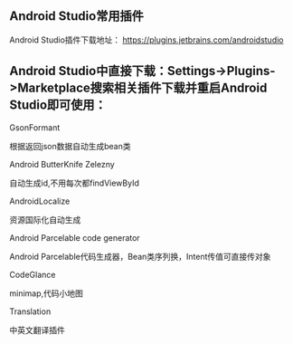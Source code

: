 ## Android Studio常用插件

Android Studio插件下载地址：
https://plugins.jetbrains.com/androidstudio

## Android Studio中直接下载：Settings->Plugins->Marketplace搜索相关插件下载并重启Android Studio即可使用：

GsonFormant

根据返回json数据自动生成bean类


Android ButterKnife Zelezny

自动生成id,不用每次都findViewById


AndroidLocalize

资源国际化自动生成


Android Parcelable code generator

Android Parcelable代码生成器，Bean类序列换，Intent传值可直接传对象


CodeGlance

minimap,代码小地图


Translation

中英文翻译插件